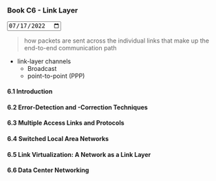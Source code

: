 ### Book C6 - Link Layer

<input type="date" value="2022-07-17" />

> how packets are sent across the individual links that make up the end-to-end communication path

- link-layer channels
  - Broadcast
  - point-to-point (PPP)

#### 6.1 Introduction

#### 6.2 Error-Detection and -Correction Techniques

#### 6.3 Multiple Access Links and Protocols

#### 6.4 Switched Local Area Networks

#### 6.5 Link Virtualization: A Network as a Link Layer

#### 6.6 Data Center Networking

